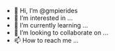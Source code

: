 - 👋 Hi, I’m @gmpierides
- 👀 I’m interested in ...
- 🌱 I’m currently learning ...
- 💞️ I’m looking to collaborate on ...
- 📫 How to reach me ...

<!---
gmpierides/gmpierides is a ✨ special ✨ repository because its `README.md` (this file) appears on your GitHub profile.
You can click the Preview link to take a look at your changes.
--->
